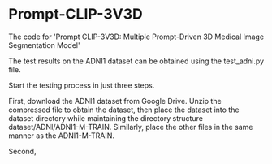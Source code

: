 # Prompt-CLIP-3V3D
The code for 'Prompt CLIP-3V3D: Multiple Prompt-Driven 3D Medical Image Segmentation Model'

The test results on the ADNI1 dataset can be obtained using the test_adni.py file.

Start the testing process in just three steps.

First, download the ADNI1 dataset from Google Drive. Unzip the compressed file to obtain the dataset, then place the dataset into the dataset directory while maintaining the directory structure dataset/ADNI/ADNI1-M-TRAIN. Similarly, place the other files in the same manner as the ADNI1-M-TRAIN.

Second, 
